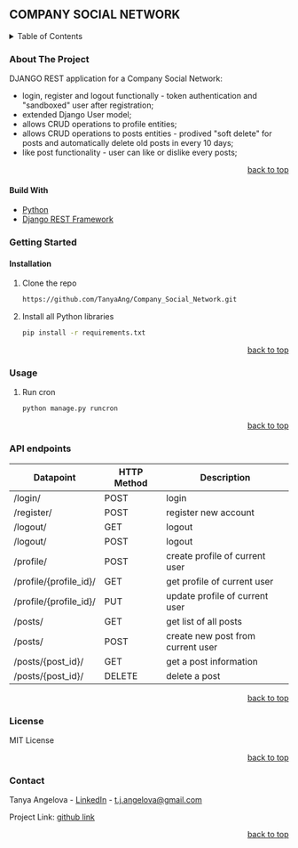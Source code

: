 ## COMPANY SOCIAL NETWORK

<details>
  <summary>Table of Contents</summary>
  <ol>
    <li>
      <a href="#about-the-project">About The Project</a>
      <ul>
        <li><a href="#built-with">Built With</a></li>
      </ul>
    </li>
    <li>
      <a href="#getting-started">Getting Started</a>
      <ul>
        <li><a href="#installation">Installation</a></li>
      </ul>
    </li>
    <li><a href="#usage">Usage</a></li>
    <li><a href="#roadmap">API endpoints</a></li>
    <li><a href="#license">License</a></li>
    <li><a href="#contact">Contact</a></li>
  </ol>
</details>


### About The Project
  DJANGO REST application for a Company Social Network:
 - login, register and logout functionally - token authentication and "sandboxed" user after registration;
 - extended Django User model;
 - allows CRUD operations to profile entities;
 - allows CRUD operations to posts entities - prodived "soft delete" for posts and automatically delete old posts in every 10 days;
 - like post functionality - user can like or dislike every posts;
 
  
<p align="right"><a href="#top">back to top</a></p>

#### Build With
* [Python](https://www.python.org/)
* [Django REST Framework](https://www.django-rest-framework.org/)


### Getting Started
#### Installation
1. Clone the repo
   ```sh
   https://github.com/TanyaAng/Company_Social_Network.git
   ```
2. Install all Python libraries
   ```sh
   pip install -r requirements.txt
   ```

<p align="right"><a href="#top">back to top</a></p>

### Usage
1. Run cron
     ```sh
   python manage.py runcron
   ```


<p align="right"><a href="#top">back to top</a></p>

### API endpoints

| Datapoint              | HTTP Method | Description                       |
|------------------------|-------------|-----------------------------------|
| /login/                | POST        | login                             |
| /register/             | POST        | register new account              |
| /logout/               | GET         | logout                            |
| /logout/               | POST        | logout                            |
| /profile/              | POST        | create profile of current user    |
| /profile/{profile_id}/ | GET         | get profile of current user       |
| /profile/{profile_id}/ | PUT         | update profile of current user    |
| /posts/                | GET         | get list of all posts             |
| /posts/                | POST        | create new post from current user |
| /posts/{post_id}/      | GET         | get a post information            |
| /posts/{post_id}/      | DELETE      | delete a post                     |




<p align="right"><a href="#top">back to top</a></p>

### License
MIT License

<p align="right"><a href="#top">back to top</a></p>

### Contact

Tanya Angelova - [LinkedIn](https://www.linkedin.com/in/tanya-angelova-44b03590/) - t.j.angelova@gmail.com

Project Link: [github link]

<p align="right"><a href="#top">back to top</a></p>

[LinkedIn]: https://www.linkedin.com/in/tanya-angelova-44b03590/
[github link]: https://github.com/TanyaAng/Company_Social_Network